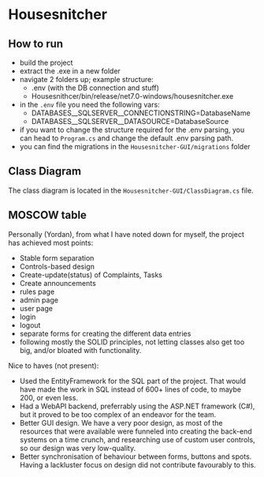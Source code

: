 # Housesnitcher

## How to run

  - build the project
  - extract the .exe in a new folder
  - navigate 2 folders up; example structure: 
    - .env (with the DB connection and stuff)
    - Housesnithcer/bin/release/net7.0-windows/housesnitcher.exe
  - in the `.env` file you need the following vars:
    - DATABASES__SQLSERVER__CONNECTIONSTRING=DatabaseName
    - DATABASES__SQLSERVER__DATASOURCE=DatabaseSource
  - if you want to change the structure required for the .env parsing, you can head to `Program.cs` and change the default .env parsing path.
  - you can find the migrations in the `Housesnitcher-GUI/migrations` folder

## Class Diagram
The class diagram is located in the `Housesnitcher-GUI/ClassDiagram.cs` file.

## MOSCOW table
Personally (Yordan), from what I have noted down for myself, the project has achieved most points:

  - Stable form separation
  - Controls-based design
  - Create-update(status) of Complaints, Tasks
  - Create announcements
  - rules page
  - admin page
  - user page
  - login
  - logout
  - separate forms for creating the different data entries
  - following mostly the SOLID principles, not letting classes also get too big, and/or bloated with functionality.

Nice to haves (not present):
  - Used the EntityFramework for the SQL part of the project. That would have made the work in SQL instead of 600+ lines of code, to maybe 200, or even less.
  - Had a WebAPI backend, preferrably using the ASP.NET framework (C#), but it proved to be too complex of an endeavor for the team.
  - Better GUI design. We have a very poor design, as most of the resources that were available were funneled into creating the back-end systems on a time crunch, and researching use of custom user controls, so our design was very low-quality.
  - Better synchronisation of behaviour between forms, buttons and spots. Having a lackluster focus on design did not contribute favourably to this.